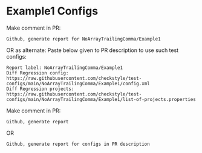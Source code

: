 # Example1 Configs
Make comment in PR:
```
Github, generate report for NoArrayTrailingComma/Example1
```
OR as alternate:
Paste below given to PR description to use such test configs:
```
Report label: NoArrayTrailingComma/Example1
Diff Regression config: https://raw.githubusercontent.com/checkstyle/test-configs/main/NoArrayTrailingComma/Example1/config.xml
Diff Regression projects: https://raw.githubusercontent.com/checkstyle/test-configs/main/NoArrayTrailingComma/Example1/list-of-projects.properties
```
Make comment in PR:
```
Github, generate report
```
OR
```
Github, generate report for configs in PR description
```

